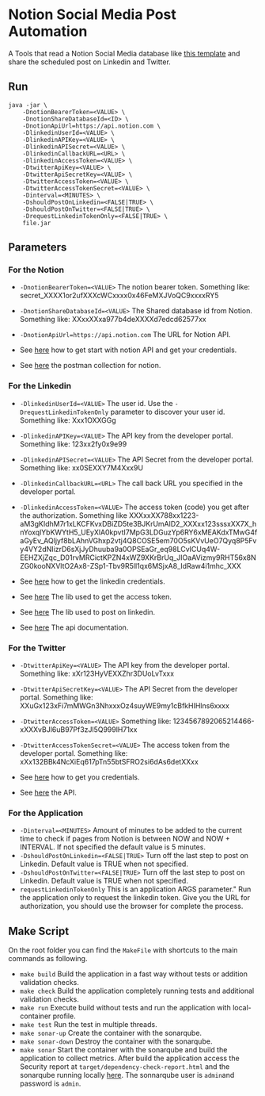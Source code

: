 # Notion Social Media Post Automation
A Tools that read a Notion Social Media database like [this template](https://educostadev.notion.site/a62980e346124c04b662b02d85f3c0b1?v=05f50fac3e564b66ac202ada5aba94f0) and share the scheduled post on Linkedin and Twitter. 

## Run

``` 
java -jar \
    -DnotionBearerToken=<VALUE> \
    -DnotionShareDatabaseId=<ID> \
    -DnotionApiUrl=https://api.notion.com \
    -DlinkedinUserId=<VALUE> \
    -DlinkedinAPIKey=<VALUE> \
    -DlinkedinAPISecret=<VALUE> \
    -DlinkedinCallbackURL=<URL> \
    -DlinkedinAccessToken=<VALUE> \
    -DtwitterApiKey=<VALUE> \
    -DtwitterApiSecretKey=<VALUE> \
    -DtwitterAccessToken=<VALUE> \
    -DtwitterAccessTokenSecret=<VALUE> \
    -Dinterval=<MINUTES> \
    -DshouldPostOnLinkedin=<FALSE|TRUE> \
    -DshouldPostOnTwitter=<FALSE|TRUE> \
    -DrequestLinkedinTokenOnly=<FALSE|TRUE> \
    file.jar 
```

## Parameters  

### For the Notion
- `-DnotionBearerToken=<VALUE>` The notion bearer token. Something like: secret_XXXX1or2ufXXXcWCxxxx0x46FeMXJVoQC9xxxxRY5
- `-DnotionShareDatabaseId=<VALUE>` The Shared database id from Notion. Something like: XXxxXXxa977b4deXXXXd7edcd62577xx 
- `-DnotionApiUrl=https://api.notion.com` The URL for Notion API. 


- See [here](https://developers.notion.com/docs) how to get start with notion API and get your credentials.
- See [here](https://www.postman.com/notionhq/) the postman collection for notion.


### For the Linkedin
- `-DlinkedinUserId=<VALUE>` The user id. Use the `-DrequestLinkedinTokenOnly` parameter to discover your user id. Something like: Xxx1OXXGGg
- `-DlinkedinAPIKey=<VALUE>` The API key from the developer portal. Something like: 123xx2fy0x9e99
- `-DlinkedinAPISecret=<VALUE>` The API Secret from the developer portal. Something like: xx0SEXXY7M4Xxx9U
- `-DlinkedinCallbackURL=<URL>` The call back URL you specified in the developer portal. 
- `-DlinkedinAccessToken=<VALUE>` The access token (code) you get after the authorization. Something like XXXxxXX788xx1223-aM3gKIdhM7r1xLKCFKvxDBiZD5te3BJKrUmAlD2_XXXxx123sssxXX7X_hnYoxqlYbKWYtH5_UEyXlA0kpvtI7MpG3LDGuzYp6RY6xMEAKdxTMwG4faGyEv_AQljyf8bLAhnVGhxp2vtj4Q8COSE5em70O5sKVvUeO7Qyq8P5Fvy4VY2dNIizrD6sXjJyDhuuba9a0OPSEaGr_eq98LCvICUq4W-EEHZXjZqc_D01rvMRCictKPZN4xWZ9XKrBrUq_JIOaAVizmy9RHT56x8NZG0kooNXVltO2Ax8-ZSp1-Tbv9R5ll1qx6MSjxA8_IdRaw4i1mhc_XXX


- See [here](https://www.jcchouinard.com/get-your-oauth-credentials-for-linkedin-api/) how to get the linkedin credentials.
- See [here](https://github.com/scribejava/scribejava) The lib used to get the access token.
- See [here](https://github.com/ebx/ebx-linkedin-sdk) The lib used to post on linkedin.
- See [here](https://docs.microsoft.com/en-us/linkedin/marketing/integrations/community-management/shares/share-api?tabs=http) The api documentation. 

### For the Twitter
- `-DtwitterApiKey=<VALUE>` The API key from the developer portal. Something like: xXr123HyVEXXZhr3DUoLvTxxx
- `-DtwitterApiSecretKey=<VALUE>` The API Secret from the developer portal. Something like: XXuGx123xFi7mMWGn3NhxxxOz4suyWE9my1cBfkHIHlns6xxxx
- `-DtwitterAccessToken=<VALUE>` Something like: 1234567892065214466-xXXXvBJl6uB97Pf3zJl5Q999lH71xx
- `-DtwitterAccessTokenSecret=<VALUE>` The access token from the developer portal. Something like: xXx132BBk4NcXiEq617pTn55btSFRO2si6dAs6detXXxx


- See [here](https://developer.twitter.com/en/docs/tutorials/step-by-step-guide-to-making-your-first-request-to-the-twitter-api-v2) how to get you credentials.
- See [here](https://developer.twitter.com/en/docs/twitter-api/v1/tweets/post-and-engage/api-reference/post-statuses-update) the API.

### For the Application 
- `-Dinterval=<MINUTES>` Amount of minutes to be added to the current time to check if pages from Notion is between NOW and NOW + INTERVAL. If not specified the default value is 5 minutes.
- `-DshouldPostOnLinkedin=<FALSE|TRUE>` Turn off the last step to post on Linkedin. Default value is TRUE when not specified.
- `-DshouldPostOnTwitter=<FALSE|TRUE>` Turn off the last step to post on Linkedin. Default value is TRUE when not specified.
- `requestLinkedinTokenOnly` This is an application ARGS parameter." Run the application only to request the linkedin token. Give you the URL for authorization, you should use the browser for complete the process.

## Make Script

On the root folder you can find the `MakeFile` with shortcuts to the main commands as following.

- `make build` Build the application in a fast way without tests or addition validation checks.
- `make check` Build the application completely running tests and additional validation checks.
- `make run` Execute build without tests and run the application with local-container profile.
- `make test` Run the test in multiple threads.
- `make sonar-up` Create the container with the sonarqube.
- `make sonar-down` Destroy the container with the sonarqube.
- `make sonar` Start the container with the sonarqube and build the application to collect metrics. After build the application access the Security report at `target/dependency-check-report.html` and the sonarqube running locally [here](http://127.0.0.1:9000/projects?sort=-analysis_date). The sonnarqube user is `admin`and password is `admin`.